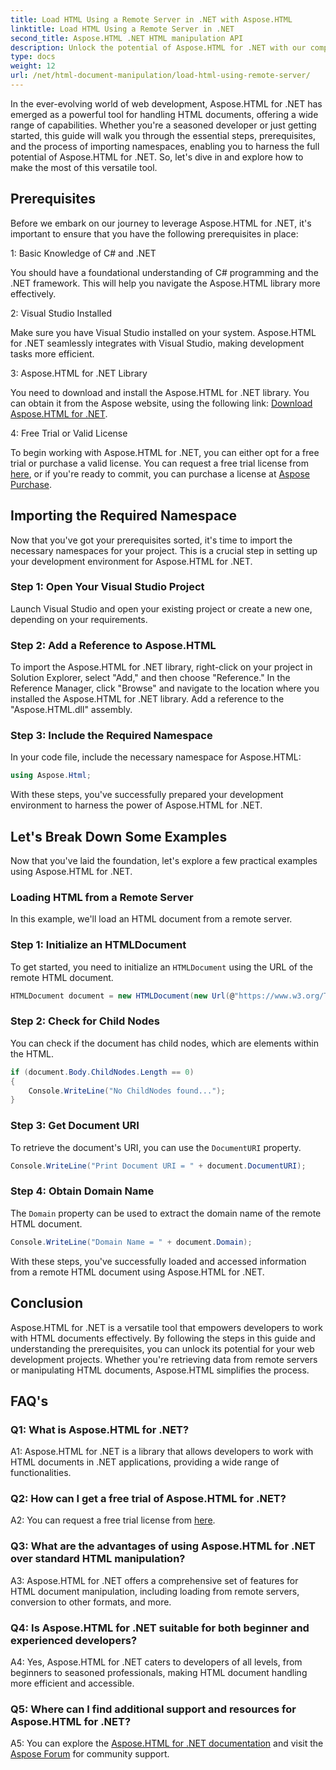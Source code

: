 ```yaml
---
title: Load HTML Using a Remote Server in .NET with Aspose.HTML
linktitle: Load HTML Using a Remote Server in .NET
second_title: Aspose.HTML .NET HTML manipulation API
description: Unlock the potential of Aspose.HTML for .NET with our comprehensive guide. Learn how to import namespaces, access remote HTML documents, and more.
type: docs
weight: 12
url: /net/html-document-manipulation/load-html-using-remote-server/
---
```


In the ever-evolving world of web development, Aspose.HTML for .NET has emerged as a powerful tool for handling HTML documents, offering a wide range of capabilities. Whether you're a seasoned developer or just getting started, this guide will walk you through the essential steps, prerequisites, and the process of importing namespaces, enabling you to harness the full potential of Aspose.HTML for .NET. So, let's dive in and explore how to make the most of this versatile tool.

## Prerequisites

Before we embark on our journey to leverage Aspose.HTML for .NET, it's important to ensure that you have the following prerequisites in place:

1: Basic Knowledge of C# and .NET

You should have a foundational understanding of C# programming and the .NET framework. This will help you navigate the Aspose.HTML library more effectively.

2: Visual Studio Installed

Make sure you have Visual Studio installed on your system. Aspose.HTML for .NET seamlessly integrates with Visual Studio, making development tasks more efficient.

3: Aspose.HTML for .NET Library

You need to download and install the Aspose.HTML for .NET library. You can obtain it from the Aspose website, using the following link: [Download Aspose.HTML for .NET](https://releases.aspose.com/html/net/).

4: Free Trial or Valid License

To begin working with Aspose.HTML for .NET, you can either opt for a free trial or purchase a valid license. You can request a free trial license from [here](https://releases.aspose.com/), or if you're ready to commit, you can purchase a license at [Aspose Purchase](https://purchase.aspose.com/buy).

## Importing the Required Namespace

Now that you've got your prerequisites sorted, it's time to import the necessary namespaces for your project. This is a crucial step in setting up your development environment for Aspose.HTML for .NET.

### Step 1: Open Your Visual Studio Project

Launch Visual Studio and open your existing project or create a new one, depending on your requirements.

### Step 2: Add a Reference to Aspose.HTML

To import the Aspose.HTML for .NET library, right-click on your project in Solution Explorer, select "Add," and then choose "Reference." In the Reference Manager, click "Browse" and navigate to the location where you installed the Aspose.HTML for .NET library. Add a reference to the "Aspose.HTML.dll" assembly.

### Step 3: Include the Required Namespace

In your code file, include the necessary namespace for Aspose.HTML:

```csharp
using Aspose.Html;
```

With these steps, you've successfully prepared your development environment to harness the power of Aspose.HTML for .NET.

## Let's Break Down Some Examples

Now that you've laid the foundation, let's explore a few practical examples using Aspose.HTML for .NET.

### Loading HTML from a Remote Server

In this example, we'll load an HTML document from a remote server.

### Step 1: Initialize an HTMLDocument

To get started, you need to initialize an `HTMLDocument` using the URL of the remote HTML document.

```csharp
HTMLDocument document = new HTMLDocument(new Url(@"https://www.w3.org/TR/html5/"));
```

### Step 2: Check for Child Nodes

You can check if the document has child nodes, which are elements within the HTML.

```csharp
if (document.Body.ChildNodes.Length == 0)
{
    Console.WriteLine("No ChildNodes found...");
}
```

### Step 3: Get Document URI

To retrieve the document's URI, you can use the `DocumentURI` property.

```csharp
Console.WriteLine("Print Document URI = " + document.DocumentURI);
```

### Step 4: Obtain Domain Name

The `Domain` property can be used to extract the domain name of the remote HTML document.

```csharp
Console.WriteLine("Domain Name = " + document.Domain);
```

With these steps, you've successfully loaded and accessed information from a remote HTML document using Aspose.HTML for .NET.

## Conclusion

Aspose.HTML for .NET is a versatile tool that empowers developers to work with HTML documents effectively. By following the steps in this guide and understanding the prerequisites, you can unlock its potential for your web development projects. Whether you're retrieving data from remote servers or manipulating HTML documents, Aspose.HTML simplifies the process.

## FAQ's

### Q1: What is Aspose.HTML for .NET?

A1: Aspose.HTML for .NET is a library that allows developers to work with HTML documents in .NET applications, providing a wide range of functionalities.

### Q2: How can I get a free trial of Aspose.HTML for .NET?

A2: You can request a free trial license from [here](https://releases.aspose.com/).

### Q3: What are the advantages of using Aspose.HTML for .NET over standard HTML manipulation?

A3: Aspose.HTML for .NET offers a comprehensive set of features for HTML document manipulation, including loading from remote servers, conversion to other formats, and more.

### Q4: Is Aspose.HTML for .NET suitable for both beginner and experienced developers?

A4: Yes, Aspose.HTML for .NET caters to developers of all levels, from beginners to seasoned professionals, making HTML document handling more efficient and accessible.

### Q5: Where can I find additional support and resources for Aspose.HTML for .NET?

A5: You can explore the [Aspose.HTML for .NET documentation](https://reference.aspose.com/html/net/) and visit the [Aspose Forum](https://forum.aspose.com/) for community support.
